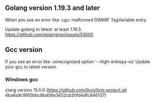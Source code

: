 ## Golang version 1.19.3 and later
When you see an error like: cgo: malformed DWARF TagVariable entry   

Update golang to latest: at least 1.19.3.
https://github.com/golang/go/issues/53000

## Gcc version

If you see an error like:  unrecognized option '--high-entropy-va'
Update your gcc to latest version.

### Windows gcc
clang version 15.0.0 (https://github.com/llvm/llvm-project.git 4ba6a9c9f65bbc8bd06e3652cb20fd4dfc846137)

